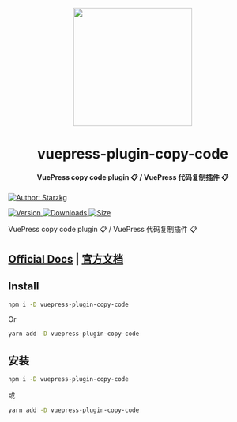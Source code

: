 <!-- markdownlint-disable -->
<p align="center">
  <img width="240" src="https://vuepress-star.shentuzhigang.cn/images/hero.png" style="text-align: center;"/>
</p>
<h1 align="center">vuepress-plugin-copy-code</h1>
<h4 align="center">VuePress copy code plugin 📋 / VuePress 代码复制插件 📋</h4>

[![Author: Starzkg](https://img.shields.io/badge/Author-Starzkg-blue.svg?style=for-the-badge)](https://shentuzhigang.cn)

<!-- markdownlint-restore -->

[![Version](https://img.shields.io/npm/v/@starzkg/vuepress-plugin-copy-code.svg?style=flat-square&logo=npm) ![Downloads](https://img.shields.io/npm/dm/@starzkg/vuepress-plugin-copy-code.svg?style=flat-square&logo=npm) ![Size](https://img.shields.io/bundlephobia/min/@starzkg/vuepress-plugin-copy-code?style=flat-square&logo=npm)](https://www.npmjs.com/package/@starzkg/vuepress-plugin-copy-code)

VuePress copy code plugin 📋 / VuePress 代码复制插件 📋

## [Official Docs](https://vuepress-theme-star.github.io/copy-code/) | [官方文档](https://vuepress-theme-star.github.io/copy-code/zh/)

## Install

```bash
npm i -D vuepress-plugin-copy-code
```

Or

```bash
yarn add -D vuepress-plugin-copy-code
```

## 安装

```bash
npm i -D vuepress-plugin-copy-code
```

或

```bash
yarn add -D vuepress-plugin-copy-code
```
